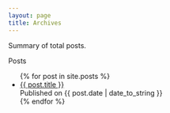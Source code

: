 ```yaml
---
layout: page
title: Archives
---
```


<p class="message">
  Summary of total posts.
</p>

<div class="wrapper">
  <div class="post-header page-title">Posts</div>
  <ul class="post-list">
    {% for post in site.posts %}
      <li>
        <a class="page-heading pink-highlight post-url" href="{{ post.url }}">{{ post.title }}</a>
        <div class="date"> Published on {{ post.date | date_to_string }}</div>
        <!-- <div class="excerpt description"> {{ post.excerpt }} </div> -->
      </li>
    {% endfor %}
  </ul>
</div>